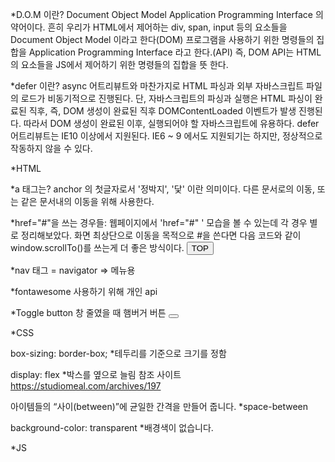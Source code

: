*D.O.M 이란?
Document Object Model Application Programming Interface 의 약어이다.
흔히 우리가 HTML에서 제어하는 div, span, input 등의 요소들을 Document Object Model 이라고 한다(DOM)
프로그램을 사용하기 위한 명령들의 집합을 Application Programming Interface 라고 한다.(API)
즉, DOM API는 HTML의 요소들을 JS에서 제어하기 위한 명령들의 집합을 뜻 한다.

*defer 이란?
async 어트리뷰트와 마찬가지로 HTML 파싱과 외부 자바스크립트 파일의 로드가 비동기적으로 진행된다.
단, 자바스크립트의 파싱과 실행은 HTML 파싱이 완료된 직후, 즉, DOM 생성이 완료된 직후 DOMContentLoaded 이벤트가 발생 진행된다.
따라서 DOM 생성이 완료된 이후, 실행되어야 할 자바스크립트에 유용하다.
defer 어트리뷰트는 IE10 이상에서 지원된다. IE6 ~ 9 에서도 지원되기는 하지만, 정상적으로 작동하지 않을 수 있다.



*HTML

*a 태그는?
anchor 의 첫글자로서 '정박지', '닻' 이란 의미이다.
다른 문서로의 이동, 또는 같은 문서내의 이동을 위해 사용한다.

*href="#"을 쓰는 경우들:
웹페이지에서 'href="#" ' 모습을 볼 수 있는데 각 경우 별로 정리해보았다.
화면 최상단으로 이동을 목적으로 #을 쓴다면
다음 코드와 같이 window.scrollTo()를 쓰는게 더 좋은 방식이다.
<input id="btnTop" type="button" onclick="window.scrollTo(0,0);" value="TOP">

*nav 태그 = navigator => 메뉴용

*fontawesome 사용하기 위해 개인 api
 <link href="https://fonts.googleapis.com/css2?family=Open+Sans:wght@400;600;700&display=swap" rel="stylesheet">

*Toggle button
창 줄였을 때 햄버거 버튼
<button class="navbar__toggle-btn">
<i class="fas fa-bars"></i>
</button>



*CSS

box-sizing: border-box;
*테두리를 기준으로 크기를 정함

display: flex
*박스를 옆으로 늘림
참조 사이트 https://studiomeal.com/archives/197

아이템들의 “사이(between)”에 균일한 간격을 만들어 줍니다.
*space-between

background-color: transparent
*배경색이 없습니다.



*JS


